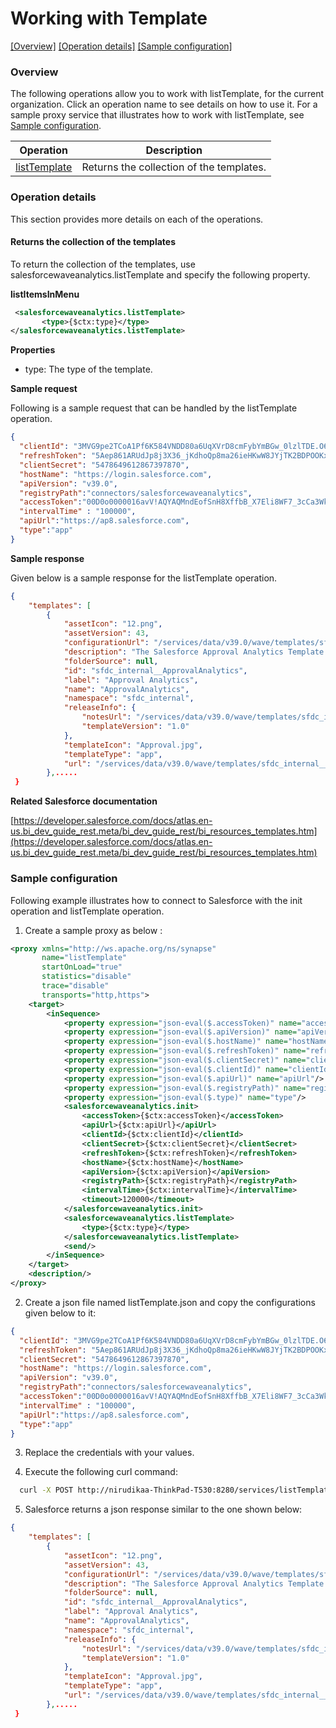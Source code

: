 # Working with Template

[[Overview]](#overview)  [[Operation details]](#operation-details)  [[Sample configuration]](#sample-configuration)

### Overview 

The following operations allow you to work with listTemplate, for the current organization. Click an operation name to see details on how to use it.
For a sample proxy service that illustrates how to work with listTemplate, see [Sample configuration](#sample-configuration).

| Operation        | Description |
| ------------- |-------------|
| [listTemplate](#returns-the-collection-of-the-templates)    | Returns the collection of the templates. |

### Operation details

This section provides more details on each of the operations.

#### Returns the collection of the templates
To return the collection of the templates, use salesforcewaveanalytics.listTemplate and specify the following property.

**listItemsInMenu**
```xml
 <salesforcewaveanalytics.listTemplate>
       <type>{$ctx:type}</type>
</salesforcewaveanalytics.listTemplate>
```

**Properties**
* type: The type of the template.

**Sample request**

Following is a sample request that can be handled by the listTemplate operation.

```json
{
  "clientId": "3MVG9pe2TCoA1Pf6K584VNDD80a6UqXVrD8cmFybYmBGw_0lzlTDE.O6.jp8U4Dnlw6WKH62Rwp7DAHjnd7sl",
  "refreshToken": "5Aep861ARUdJp8j3X36_jKdhoQp8ma26ieHKwW8JYjTK2BDPOOKxsV_3lDwKwTzBz2pGXcuHtmd.D7ZISnDg_AD",
  "clientSecret": "5478649612867397870",
  "hostName": "https://login.salesforce.com",
  "apiVersion": "v39.0",
  "registryPath":"connectors/salesforcewaveanalytics",
  "accessToken":"00D0o0000016avV!AQYAQMndEofSnH8XffbB_X7Eli8WF7_3cCa3WkP1tv8tp5iy2CFQIpgbK9FKdttS9._VbyZqM0p8vUNDf3.eu1yEanJd2j6o",
  "intervalTime" : "100000",
  "apiUrl":"https://ap8.salesforce.com",
  "type":"app"
}
```
**Sample response**

Given below is a sample response for the listTemplate operation.

```json
{
    "templates": [
        {
            "assetIcon": "12.png",
            "assetVersion": 43,
            "configurationUrl": "/services/data/v39.0/wave/templates/sfdc_internal__ApprovalAnalytics/configuration",
            "description": "The Salesforce Approval Analytics Template will give managers and leaders more visibility into approval process and identify bottlenecks. v1.0 #041",
            "folderSource": null,
            "id": "sfdc_internal__ApprovalAnalytics",
            "label": "Approval Analytics",
            "name": "ApprovalAnalytics",
            "namespace": "sfdc_internal",
            "releaseInfo": {
                "notesUrl": "/services/data/v39.0/wave/templates/sfdc_internal__ApprovalAnalytics/releasenotes",
                "templateVersion": "1.0"
            },
            "templateIcon": "Approval.jpg",
            "templateType": "app",
            "url": "/services/data/v39.0/wave/templates/sfdc_internal__ApprovalAnalytics"
        },.....
 }
```

**Related Salesforce documentation**

[https://developer.salesforce.com/docs/atlas.en-us.bi_dev_guide_rest.meta/bi_dev_guide_rest/bi_resources_templates.htm](https://developer.salesforce.com/docs/atlas.en-us.bi_dev_guide_rest.meta/bi_dev_guide_rest/bi_resources_templates.htm)

### Sample configuration

Following example illustrates how to connect to Salesforce with the init operation and listTemplate operation.

1. Create a sample proxy as below :

```xml
<proxy xmlns="http://ws.apache.org/ns/synapse"
       name="listTemplate"
       startOnLoad="true"
       statistics="disable"
       trace="disable"
       transports="http,https">
    <target>
        <inSequence>
            <property expression="json-eval($.accessToken)" name="accessToken"/>
            <property expression="json-eval($.apiVersion)" name="apiVersion"/>
            <property expression="json-eval($.hostName)" name="hostName"/>
            <property expression="json-eval($.refreshToken)" name="refreshToken"/>
            <property expression="json-eval($.clientSecret)" name="clientSecret"/>
            <property expression="json-eval($.clientId)" name="clientId"/>
            <property expression="json-eval($.apiUrl)" name="apiUrl"/>
            <property expression="json-eval($.registryPath)" name="registryPath"/>
            <property expression="json-eval($.type)" name="type"/>
            <salesforcewaveanalytics.init>
                <accessToken>{$ctx:accessToken}</accessToken>
                <apiUrl>{$ctx:apiUrl}</apiUrl>
                <clientId>{$ctx:clientId}</clientId>
                <clientSecret>{$ctx:clientSecret}</clientSecret>
                <refreshToken>{$ctx:refreshToken}</refreshToken>
                <hostName>{$ctx:hostName}</hostName>
                <apiVersion>{$ctx:apiVersion}</apiVersion>
                <registryPath>{$ctx:registryPath}</registryPath>
                <intervalTime>{$ctx:intervalTime}</intervalTime>
                <timeout>120000</timeout>
            </salesforcewaveanalytics.init>
            <salesforcewaveanalytics.listTemplate>
                <type>{$ctx:type}</type>
            </salesforcewaveanalytics.listTemplate>
            <send/>
        </inSequence>
    </target>
    <description/>
</proxy>
```

2. Create a json file named listTemplate.json and copy the configurations given below to it:

```json
{
  "clientId": "3MVG9pe2TCoA1Pf6K584VNDD80a6UqXVrD8cmFybYmBGw_0lzlTDE.O6.jp8U4Dnlw6WKH62Rwp7DAHjnd7sl",
  "refreshToken": "5Aep861ARUdJp8j3X36_jKdhoQp8ma26ieHKwW8JYjTK2BDPOOKxsV_3lDwKwTzBz2pGXcuHtmd.D7ZISnDg_AD",
  "clientSecret": "5478649612867397870",
  "hostName": "https://login.salesforce.com",
  "apiVersion": "v39.0",
  "registryPath":"connectors/salesforcewaveanalytics",
  "accessToken":"00D0o0000016avV!AQYAQMndEofSnH8XffbB_X7Eli8WF7_3cCa3WkP1tv8tp5iy2CFQIpgbK9FKdttS9._VbyZqM0p8vUNDf3.eu1yEanJd2j6o",
  "intervalTime" : "100000",
  "apiUrl":"https://ap8.salesforce.com",
  "type":"app"
}                       
```
3. Replace the credentials with your values.

4. Execute the following curl command:
```bash
  curl -X POST http://nirudikaa-ThinkPad-T530:8280/services/listTemplate --header 'Content-Type: application/json' -d @listTemplate.json
```

5. Salesforce returns a json response similar to the one shown below:
 
```json
{
    "templates": [
        {
            "assetIcon": "12.png",
            "assetVersion": 43,
            "configurationUrl": "/services/data/v39.0/wave/templates/sfdc_internal__ApprovalAnalytics/configuration",
            "description": "The Salesforce Approval Analytics Template will give managers and leaders more visibility into approval process and identify bottlenecks. v1.0 #041",
            "folderSource": null,
            "id": "sfdc_internal__ApprovalAnalytics",
            "label": "Approval Analytics",
            "name": "ApprovalAnalytics",
            "namespace": "sfdc_internal",
            "releaseInfo": {
                "notesUrl": "/services/data/v39.0/wave/templates/sfdc_internal__ApprovalAnalytics/releasenotes",
                "templateVersion": "1.0"
            },
            "templateIcon": "Approval.jpg",
            "templateType": "app",
            "url": "/services/data/v39.0/wave/templates/sfdc_internal__ApprovalAnalytics"
        },.....
 }
```
